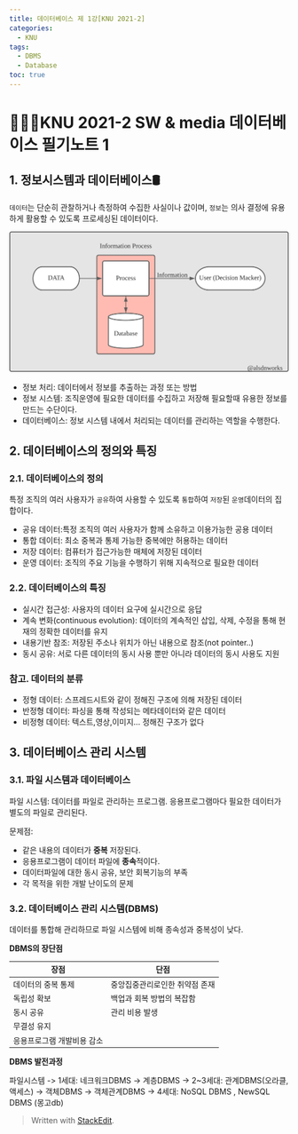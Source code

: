 ```yaml
---
title: 데이터베이스 제 1강[KNU 2021-2]
categories:
  - KNU
tags:
  - DBMS
  - Database
toc: true
---
```


# 👨‍💻🏫KNU 2021-2 SW & media 데이터베이스 필기노트 1

## 1. 정보시스템과 데이터베이스🛢

`데이터`는 단순히 관찰하거나 측정하여 수집한 사실이나 값이며,
`정보`는 의사 결정에 유용하게 활용할 수 있도록 프로세싱된 데이터이다. 

![database1](/assets/img/database_1.png) 

- 정보 처리: 데이터에서 정보를 추출하는 과정 또는 방법
- 정보 시스템: 조직운영에 필요한 데이터를 수집하고 저장해 필요할때 유용한 정보를 만드는 수단이다.
- 데이터베이스: 정보 시스템 내에서 처리되는 데이터를 관리하는 역할을 수행한다.




## 2. 데이터베이스의 정의와 특징

### 2.1. 데이터베이스의 정의

 특정 조직의 여러 사용자가 `공유`하여 사용할 수 있도록 `통합`하여 `저장`된 `운영`데이터의 집합이다.

- 공유 데이터:특정 조직의 여러 사용자가 함께 소유하고 이용가능한 공용 데이터
- 통합 데이터: 최소 중복과 통제 가능한 중복에만 허용하는 데이터
- 저장 데이터: 컴퓨터가 접근가능한 매체에 저장된 데이터
- 운영 데이터: 조직의 주요 기능을 수행하기 위해 지속적으로 필요한 데이터

### 2.2. 데이터베이스의 특징 

- 실시간 접근성: 사용자의 데이터 요구에 실시간으로 응답
- 계속 변화(continuous evolution): 데이터의 계속적인 삽입, 삭제, 수정을 통해 현재의 정확한 데이터를 유지
- 내용기반 참조: 저장된 주소나 위치가 아닌 내용으로 참조(not pointer..)
- 동시 공유: 서로 다른 데이터의 동시 사용 뿐만 아니라 데이터의 동시 사용도 지원

### 참고. 데이터의 분류

- 정형 데이터: 스프레드시트와 같이 정해진 구조에 의해 저장된 데이터
- 반정형 데이터: 파싱을 통해 작성되는 메타데이터와 같은 데이터
- 비정형 데이터: 텍스트,영상,이미지... 정해진 구조가 없다

## 3. 데이터베이스 관리 시스템

### 3.1. 파일 시스템과 데이터베이스

파일 시스템: 데이터를 파일로 관리하는 프로그램. 응용프로그램마다 필요한 데이터가 별도의 파일로 관리된다.

문제점: 

- 같은 내용의 데이터가 **중복** 저장된다. 
- 응용프로그램이 데이터 파일에 **종속**적이다.
- 데이터파일에 대한 동시 공유, 보안 회복기능의 부족
- 각 목적을 위한 개발 난이도의 문제

### 3.2. 데이터베이스 관리 시스템(DBMS)	

데이터를 통합해 관리하므로 파일 시스템에 비해 종속성과 중복성이 낮다.

**DBMS의 장단점**

| 장점 | 단점 |
|-----|-----|
| 데이터의 중복 통제 | 중앙집중관리로인한 취약점 존재 |
| 독립성 확보 | 백업과 회복 방법의 복잡함 |
| 동시 공유 |관리 비용 발생|
| 무결성 유지 |     |
| 응용프로그램 개발비용 감소 |     |
			

**DBMS 발전과정**

파일시스템 ->
1세대: 네크워크DBMS -> 계층DBMS -> 
2~3세대: 관계DBMS(오라클, 액세스) -> 객체DBMS -> 객체관계DBMS -> 
4세대: NoSQL DBMS , NewSQL DBMS (몽고db)		

> Written with [StackEdit](https://stackedit.io/).
